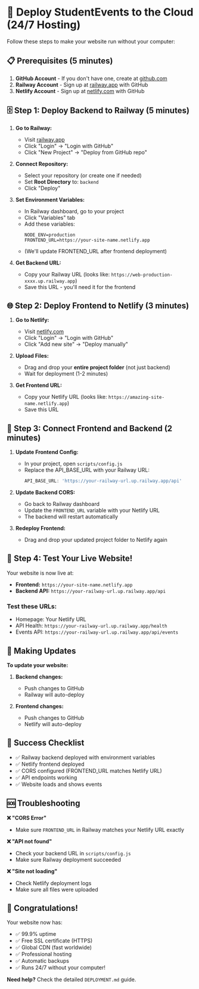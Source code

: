 # 🚀 Deploy StudentEvents to the Cloud (24/7 Hosting)

Follow these steps to make your website run without your computer:

## 📋 Prerequisites (5 minutes)

1. **GitHub Account** - If you don't have one, create at [github.com](https://github.com)
2. **Railway Account** - Sign up at [railway.app](https://railway.app) with GitHub
3. **Netlify Account** - Sign up at [netlify.com](https://netlify.com) with GitHub

## 🗄️ Step 1: Deploy Backend to Railway (5 minutes)

1. **Go to Railway:**
   - Visit [railway.app](https://railway.app)
   - Click "Login" → "Login with GitHub"
   - Click "New Project" → "Deploy from GitHub repo"

2. **Connect Repository:**
   - Select your repository (or create one if needed)
   - Set **Root Directory** to: `backend`
   - Click "Deploy"

3. **Set Environment Variables:**
   - In Railway dashboard, go to your project
   - Click "Variables" tab
   - Add these variables:
     ```
     NODE_ENV=production
     FRONTEND_URL=https://your-site-name.netlify.app
     ```
   - (We'll update FRONTEND_URL after frontend deployment)

4. **Get Backend URL:**
   - Copy your Railway URL (looks like: `https://web-production-xxxx.up.railway.app`)
   - Save this URL - you'll need it for the frontend

## 🌐 Step 2: Deploy Frontend to Netlify (3 minutes)

1. **Go to Netlify:**
   - Visit [netlify.com](https://netlify.com)
   - Click "Login" → "Login with GitHub"
   - Click "Add new site" → "Deploy manually"

2. **Upload Files:**
   - Drag and drop your **entire project folder** (not just backend)
   - Wait for deployment (1-2 minutes)

3. **Get Frontend URL:**
   - Copy your Netlify URL (looks like: `https://amazing-site-name.netlify.app`)
   - Save this URL

## 🔧 Step 3: Connect Frontend and Backend (2 minutes)

1. **Update Frontend Config:**
   - In your project, open `scripts/config.js`
   - Replace the API_BASE_URL with your Railway URL:
     ```javascript
     API_BASE_URL: 'https://your-railway-url.up.railway.app/api'
     ```

2. **Update Backend CORS:**
   - Go back to Railway dashboard
   - Update the `FRONTEND_URL` variable with your Netlify URL
   - The backend will restart automatically

3. **Redeploy Frontend:**
   - Drag and drop your updated project folder to Netlify again

## 🎉 Step 4: Test Your Live Website!

Your website is now live at:
- **Frontend:** `https://your-site-name.netlify.app`
- **Backend API:** `https://your-railway-url.up.railway.app/api`

### Test these URLs:
- Homepage: Your Netlify URL
- API Health: `https://your-railway-url.up.railway.app/health`
- Events API: `https://your-railway-url.up.railway.app/api/events`

## 🔄 Making Updates

**To update your website:**

1. **Backend changes:**
   - Push changes to GitHub
   - Railway will auto-deploy

2. **Frontend changes:**
   - Push changes to GitHub
   - Netlify will auto-deploy

## 🎯 Success Checklist

- ✅ Railway backend deployed with environment variables
- ✅ Netlify frontend deployed
- ✅ CORS configured (FRONTEND_URL matches Netlify URL)
- ✅ API endpoints working
- ✅ Website loads and shows events

## 🆘 Troubleshooting

**❌ "CORS Error"**
- Make sure `FRONTEND_URL` in Railway matches your Netlify URL exactly

**❌ "API not found"**
- Check your backend URL in `scripts/config.js`
- Make sure Railway deployment succeeded

**❌ "Site not loading"**
- Check Netlify deployment logs
- Make sure all files were uploaded

## 🎉 Congratulations!

Your website now has:
- ✅ 99.9% uptime
- ✅ Free SSL certificate (HTTPS)
- ✅ Global CDN (fast worldwide)
- ✅ Professional hosting
- ✅ Automatic backups
- ✅ Runs 24/7 without your computer!

**Need help?** Check the detailed `DEPLOYMENT.md` guide.
